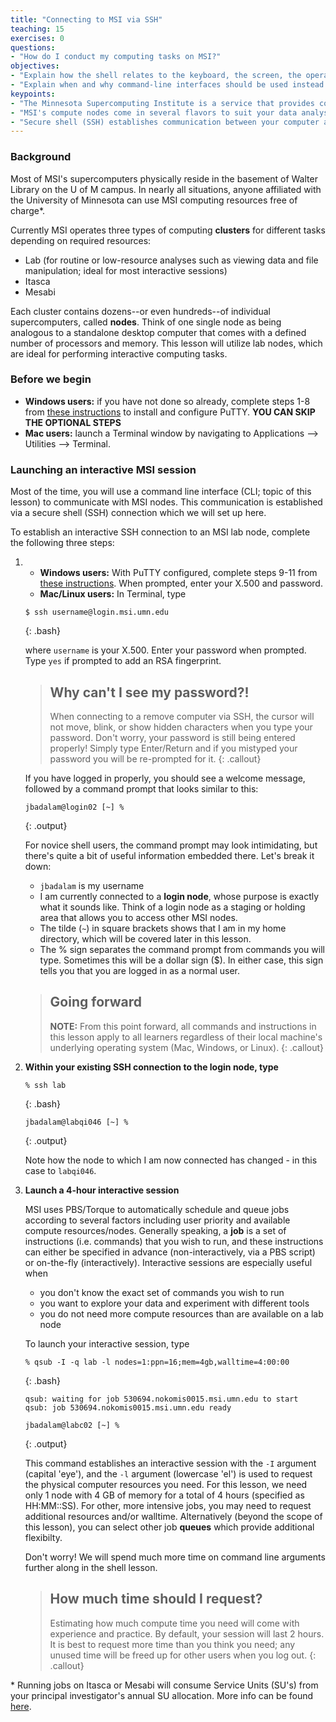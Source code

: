 ```yaml
---
title: "Connecting to MSI via SSH"
teaching: 15
exercises: 0
questions:
- "How do I conduct my computing tasks on MSI?"
objectives:
- "Explain how the shell relates to the keyboard, the screen, the operating system, and users' programs."
- "Explain when and why command-line interfaces should be used instead of graphical interfaces."
keypoints:
- "The Minnesota Supercomputing Institute is a service that provides computational services and support to the University of Minnesota research community."
- "MSI's compute nodes come in several flavors to suit your data analysis needs."
- "Secure shell (SSH) establishes communication between your computer and an MSI compute node, such that commands you type are executed on the MSI node, not on your local machine."
---
```

### Background
Most of MSI's supercomputers physically reside in the basement of Walter Library on the U of M campus. In nearly all situations, anyone affiliated with the University of Minnesota can use MSI computing resources free of charge*. 

Currently MSI operates three types of computing **clusters** for different tasks depending on required resources:

*   Lab (for routine or low-resource analyses such as viewing data and file manipulation; ideal for most interactive sessions)
*   Itasca
*   Mesabi

Each cluster contains dozens--or even hundreds--of individual supercomputers, called **nodes**.  Think of one single node as being analogous to a standalone desktop computer that comes with a defined number of processors and memory.  This lesson will utilize lab nodes, which are ideal for performing interactive computing tasks.

### Before we begin
*   **Windows users:** if you have not done so already, complete steps 1-8 from [these instructions](https://www.msi.umn.edu/support/faq/how-do-i-configure-putty-connect-msi-unix-systems) to install and configure PuTTY. **YOU CAN SKIP THE OPTIONAL STEPS**
*   **Mac users:** launch a Terminal window by navigating to Applications --> Utilities --> Terminal.

### Launching an interactive MSI session
Most of the time, you will use a command line interface (CLI; topic of this lesson) to communicate with MSI nodes.  This communication is established via a secure shell (SSH) connection which we will set up here.

To establish an interactive SSH connection to an MSI lab node, complete the following three steps:

1.  *  **Windows users:** With PuTTY configured, complete steps 9-11 from [these instructions](https://www.msi.umn.edu/support/faq/how-do-i-configure-putty-connect-msi-unix-systems). When prompted, enter your X.500 and password.
    *  **Mac/Linux users:** In Terminal, type
    
    ~~~
    $ ssh username@login.msi.umn.edu
    ~~~
    {: .bash}
    
    where `username` is your X.500. Enter your password when prompted. Type `yes` if prompted to add an RSA fingerprint.

    > ## Why can't I see my password?!
    >
    > When connecting to a remove computer via SSH, the cursor will not move, blink, or show hidden characters when you type your password.
    > Don't worry, your password is still being entered properly!
    > Simply type Enter/Return and if you mistyped your password you will be re-prompted for it.
    {: .callout}

    If you have logged in properly, you should see a welcome message, followed by a command prompt that looks similar to this:
    
    ~~~
    jbadalam@login02 [~] % 
    ~~~
    {: .output}

    For novice shell users, the command prompt may look intimidating, but there's quite a bit of useful information embedded there. Let's break it down:

    *   `jbadalam` is my username
    *   I am currently connected to a **login node**, whose purpose is exactly what it sounds like. Think of a login node as a staging or holding area that allows you to access other MSI nodes.
    *   The tilde (`~`) in square brackets shows that I am in my home directory, which will be covered later in this lesson.
    *   The % sign separates the command prompt from commands you will type. Sometimes this will be a dollar sign ($). In either case, this sign tells you that you are logged in as a normal user. 

    > ## Going forward
    >
    > **NOTE:** From this point forward, all commands and instructions in this lesson apply to all learners regardless of their local machine's underlying operating system (Mac, Windows, or Linux).
    {: .callout}

2.  **Within your existing SSH connection to the login node, type**

    ~~~
    % ssh lab
    ~~~
    {: .bash}

    ~~~
    jbadalam@labqi046 [~] %
    ~~~
    {: .output}

    Note how the node to which I am now connected has changed - in this case to `labqi046`.

3.  **Launch a 4-hour interactive session**

    MSI uses PBS/Torque to automatically schedule and queue jobs according to several factors including user priority and available compute resources/nodes. Generally speaking, a **job** is a set of instructions (i.e. commands) that you wish to run, and these instructions can either be specified in advance (non-interactively, via a PBS script) or on-the-fly (interactively). Interactive sessions are especially useful when
    *   you don't know the exact set of commands you wish to run
    *   you want to explore your data and experiment with different tools
    *   you do not need more compute resources than are available on a lab node

    To launch your interactive session, type

    ~~~
    % qsub -I -q lab -l nodes=1:ppn=16;mem=4gb,walltime=4:00:00
    ~~~
    {: .bash}

    ~~~
    qsub: waiting for job 530694.nokomis0015.msi.umn.edu to start
    qsub: job 530694.nokomis0015.msi.umn.edu ready

    jbadalam@labc02 [~] % 
    ~~~
    {: .output}

    This command establishes an interactive session with the `-I` argument (capital 'eye'), and the `-l` argument (lowercase 'el') is used to request the physical computer resources you need. For this lesson, we need only 1 node with 4 GB of memory for a total of 4 hours (specified as HH:MM::SS). For other, more intensive jobs, you may need to request additional resources and/or walltime. Alternatively (beyond the scope of this lesson), you can select other job **queues** which provide additional flexibilty.

    Don't worry! We will spend much more time on command line arguments further along in the shell lesson.

    > ## How much time should I request?
    >
    > Estimating how much compute time you need will come with experience and practice. By default, your session will last 2 hours.
    > It is best to request more time than you think you need; any unused time will be freed up for other users when you log out.
    {: .callout}

\* Running jobs on Itasca or Mesabi will consume Service Units (SU's) from your principal investigator's annual SU allocation. More info can be found [here](https://www.msi.umn.edu/content/su-allocations).


